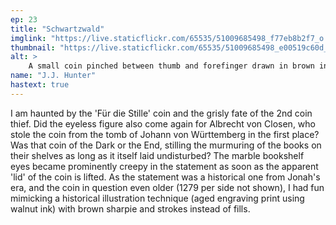 ```yaml
---
ep: 23
title: "Schwartzwald"
imglink: "https://live.staticflickr.com/65535/51009685498_f77eb8b2f7_o.jpg"
thumbnail: "https://live.staticflickr.com/65535/51009685498_e00519c60d_q.jpg"
alt: >
    A small coin pinched between thumb and forefinger drawn in brown ink lines like a historical engraving. Coin has words 'Für die Stille’ written in the round with raised letters between two rings of raised decorative bumps. Behind the coin a bookshelf is partially visible, with blank staring eyes carved at regular intervals. 
name: "J.J. Hunter"
hastext: true
---
```

I am haunted by the 'Für die Stille' coin and the grisly fate of the 2nd coin thief. Did the eyeless figure also come again for Albrecht von Closen, who stole the coin from the tomb of Johann von Württemberg in the first place? Was that coin of the Dark or the End, stilling the murmuring of the books on their shelves as long as it itself laid undisturbed? The marble bookshelf eyes became prominently creepy in the statement as soon as the apparent 'lid' of the coin is lifted. As the statement was a historical one from Jonah's era, and the coin in question even older (1279 per side not shown), I had fun mimicking a historical illustration technique (aged engraving print using walnut ink) with brown sharpie and strokes instead of fills.